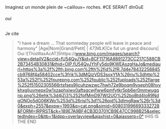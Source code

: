 Imaginez un monde plein de ~cailloux~ roches.
#CE SERAIT dInGuE
###### oui
Je cite
> "I have a dream ... That sommeday people will leave in peace and harmony"
|Age|Nom|Grand/Petit|
| 47|MLK|Ce fut un grand discours|
> Oui
![ThisWasAcAT]5https://www.bing.com/images/search?view=detailV2&ccid=fU54QyJY&id=8CF11716A8891273CC217C588CB2B73454B30831&thid=OIP.fU54QyJYhFy5do9KWEAszgHaJg&mediaurl=https%3a%2f%2fth.bing.com%2fth%2fid%2fR.7d4e78432258845cb9768f4a58402cce%3frik%3dMQizVDS3soxYfA%26riu%3dhttp%253a%252f%252fpurepng.com%252fpublic%252fuploads%252flarge%252f51502305566rtsfses9licuhzwzwc7hwh72e9boqm9vseph08hvvkhxgljuvmepx0w1xzaphsjwx0aftsgcwjfww6pmfytkr5pb6er0mmwugqnp.png%26ehk%3d4jZj3%252fpfMmD97WI2UO%252boBtd4loR9NdgONOo5dG06KWo%253d%26risl%3d1%26pid%3dImgRaw%26r%3d0&exph=2557&expw=1993&q=cat.png&simid=608031996693332728&FORM=IRPRST&ck=189E7A9BF4CB3D3701CB9E47CC998B25&selectedIndex=0&itb=1&idpp=overlayview&ajaxhist=0&ajaxserp=0°
tHIS IS THE END
